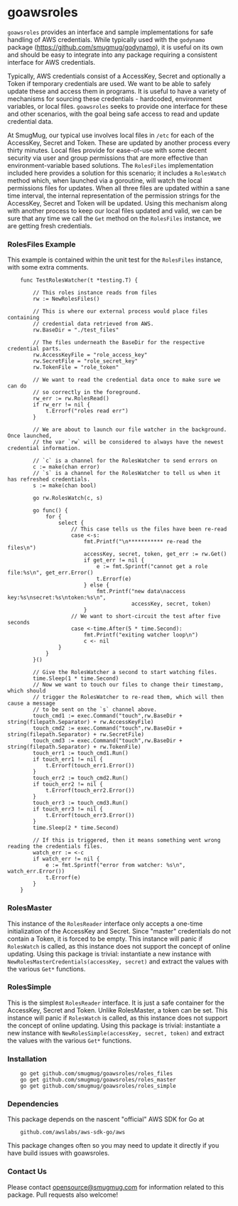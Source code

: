 goawsroles
==========

`goawsroles` provides an interface and sample implementations for safe handling of AWS
credentials. While typically used with the `godynamo` package (https://github.com/smugmug/godynamo),
it is useful on its own and should be easy to integrate into any package requiring a
consistent interface for AWS credentials.

Typically, AWS credentials consist of a AccessKey, Secret and optionally a Token if
temporary credentials are used. We want to be able to safely update these and access
them in programs. It is useful to have a variety of mechanisms for sourcing these credentials -
hardcoded, environment variables, or local files. `goawsroles` seeks to provide one interface
for these and other scenarios, with the goal being safe access to read and update credential data.

At SmugMug, our typical use involves local files in `/etc` for each of the AccessKey, Secret
and Token. These are updated by another process every thirty minutes. Local files provide
for ease-of-use with some decent security via user and group permissions that are more
effective than environment-variable based solutions.  The `RolesFiles`
implementation included here provides a solution for this scenario; it includes a
`RolesWatch` method which, when launched via a goroutine, will watch the local
permissions files for updates. When all three files are updated within a sane time
interval, the internal representation of the permission strings for the AccessKey,
Secret and Token will be updated. Using this mechanism along with another process
to keep our local files updated and valid, we can be sure that any time we call
the `Get` method on the `RolesFiles` instance, we are getting fresh credentials.

### RolesFiles Example

This example is contained within the unit test for the `RolesFiles` instance, with
some extra comments.

        func TestRolesWatcher(t *testing.T) {

            // This roles instance reads from files
            rw := NewRolesFiles()

            // This is where our external process would place files containing
            // credential data retrieved from AWS.
            rw.BaseDir = "./test_files"

            // The files underneath the BaseDir for the respective credential parts.
            rw.AccessKeyFile = "role_access_key"
            rw.SecretFile = "role_secret_key"
            rw.TokenFile = "role_token"

            // We want to read the credential data once to make sure we can do
            // so correctly in the foreground.
            rw_err := rw.RolesRead()
            if rw_err != nil {
                t.Errorf("roles read err")
            }

            // We are about to launch our file watcher in the background. Once launched,
            // the var `rw` will be considered to always have the newest credential information.

            // `c` is a channel for the RolesWatcher to send errors on
            c := make(chan error)
            // `s` is a channel for the RolesWatcher to tell us when it has refreshed credentials.
            s := make(chan bool)

            go rw.RolesWatch(c, s)

            go func() {
                for {
                    select {
                        // This case tells us the files have been re-read
                        case <-s:
                            fmt.Printf("\n*********** re-read the files\n")
                            accessKey, secret, token, get_err := rw.Get()
                            if get_err != nil {
                                e := fmt.Sprintf("cannot get a role file:%s\n", get_err.Error()
                                t.Errorf(e)
                            } else {
                                fmt.Printf("new data\naccess key:%s\nsecret:%s\ntoken:%s\n",
                                           accessKey, secret, token)
                            }
                        // We want to short-circuit the test after five seconds
                        case <-time.After(5 * time.Second):
                            fmt.Printf("exiting watcher loop\n")
                            c <- nil
                    }
                }
            }()

            // Give the RolesWatcher a second to start watching files.
            time.Sleep(1 * time.Second)
            // Now we want to touch our files to change their timestamp, which should
            // trigger the RolesWatcher to re-read them, which will then cause a message
            // to be sent on the `s` channel above.
            touch_cmd1 := exec.Command("touch",rw.BaseDir + string(filepath.Separator) + rw.AccessKeyFile)
            touch_cmd2 := exec.Command("touch",rw.BaseDir + string(filepath.Separator) + rw.SecretFile)
            touch_cmd3 := exec.Command("touch",rw.BaseDir + string(filepath.Separator) + rw.TokenFile)
            touch_err1 := touch_cmd1.Run()
            if touch_err1 != nil {
                t.Errorf(touch_err1.Error())
            }
            touch_err2 := touch_cmd2.Run()
            if touch_err2 != nil {
                t.Errorf(touch_err2.Error())
            }
            touch_err3 := touch_cmd3.Run()
            if touch_err3 != nil {
                t.Errorf(touch_err3.Error())
            }
            time.Sleep(2 * time.Second)

            // If this is triggered, then it means something went wrong reading the credentials files.
            watch_err := <-c
            if watch_err != nil {
                e := fmt.Sprintf("error from watcher: %s\n", watch_err.Error())
                t.Errorf(e)
            }
        }


### RolesMaster

This instance of the `RolesReader` interface only accepts a one-time initialization of the
AccessKey and Secret. Since "master" credentials do
not contain a Token, it is forced to be empty. This instance will panic if `RolesWatch`
is called, as this instance does not support the concept of online updating.
Using this package
is trivial: instantiate a new instance with `NewRolesMasterCredentials(accessKey, secret)` and
extract the values with the various `Get*` functions.

### RolesSimple

This is the simplest `RolesReader` interface. It is just a safe container for the AccessKey,
Secret and Token. Unlike RolesMaster, a token can be set. This instance will panic if `RolesWatch`
is called, as this instance does not support the concept of online updating. Using this package
is trivial: instantiate a new instance with `NewRolesSimple(accessKey, secret, token)` and
extract the values with the various `Get*` functions.

### Installation

        go get github.com/smugmug/goawsroles/roles_files
        go get github.com/smugmug/goawsroles/roles_master
        go get github.com/smugmug/goawsroles/roles_simple

### Dependencies

This package depends on the nascent "official" AWS SDK for Go at

        github.com/awslabs/aws-sdk-go/aws

This package changes often so you may need to update it directly if you have build issues with goawsroles.

### Contact Us

Please contact opensource@smugmug.com for information related to this package.
Pull requests also welcome!
